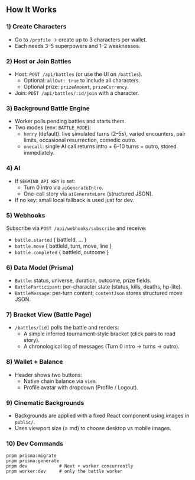 ## How It Works

### 1) Create Characters
- Go to `/profile` → create up to 3 characters per wallet.
- Each needs 3–5 superpowers and 1–2 weaknesses.

### 2) Host or Join Battles
- Host: `POST /api/battles` (or use the UI on `/battles`).
  - Optional: `allOut: true` to include all characters.
  - Optional prize: `prizeAmount`, `prizeCurrency`.
- Join: `POST /api/battles/:id/join` with a character.

### 3) Background Battle Engine
- Worker polls pending battles and starts them.
- Two modes (env: `BATTLE_MODE`):
  - `henry` (default): live simulated turns (2–5s), varied encounters, pair limits, occasional resurrection, comedic outro.
  - `onecall`: single AI call returns intro + 6–10 turns + outro, stored immediately.

### 4) AI
- If `SEGMIND_API_KEY` is set:
  - Turn 0 intro via `aiGenerateIntro`.
  - One-call story via `aiGenerateLore` (structured JSON).
- If no key: small local fallback is used just for dev.

### 5) Webhooks
Subscribe via `POST /api/webhooks/subscribe` and receive:
- `battle.started` { battleId, ... }
- `battle.move` { battleId, turn, move, line }
- `battle.completed` { battleId, outcome }

### 6) Data Model (Prisma)
- `Battle`: status, universe, duration, outcome, prize fields.
- `BattleParticipant`: per-character state (status, kills, deaths, hp-lite).
- `BattleMessage`: per-turn content; `contentJson` stores structured move JSON.

### 7) Bracket View (Battle Page)
- `/battles/[id]` polls the battle and renders:
  - A simple inferred tournament-style bracket (click pairs to read story).
  - A chronological log of messages (Turn 0 intro → turns → outro).

### 8) Wallet + Balance
- Header shows two buttons:
  - Native chain balance via `viem`.
  - Profile avatar with dropdown (Profile / Logout).

### 9) Cinematic Backgrounds
- Backgrounds are applied with a fixed React component using images in `public/`.
- Uses viewport size (≥ md) to choose desktop vs mobile images.

### 10) Dev Commands
```
pnpm prisma:migrate
pnpm prisma:generate
pnpm dev            # Next + worker concurrently
pnpm worker:dev     # only the battle worker
```


